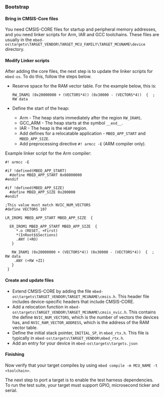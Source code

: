 ### Bootstrap

#### Bring in CMSIS-Core files

You need CMSIS-CORE files for startup and peripheral memory addresses, and you need linker scripts for Arm, IAR and GCC toolchains. These files are usually in the `mbed-os\targets\TARGET_VENDOR\TARGET_MCU_FAMILY\TARGET_MCUNAME\device` directory.

#### Modify Linker scripts

After adding the core files, the next step is to update the linker scripts for `mbed-os`. To do this, follow the steps below.

- Reserve space for the RAM vector table. For the example below, this is:

    ```
    RW_IRAM1 (0x20000000 + (VECTORS*4)) (0x30000 - (VECTORS*4))  {  ; RW data
    ```

- Define the start of the heap:
    - Arm - The heap starts immediately after the region `RW_IRAM1`.
    - GCC_ARM - The heap starts at the symbol `__end__`.
    - IAR - The heap is the `HEAP` region.
    - Add defines for a relocatable application - `MBED_APP_START` and `MBED_APP_SIZE`.
    - Add preprocessing directive `#! armcc -E` (ARM compiler only).

Example linker script for the Arm compiler:

```
#! armcc -E

#if !defined(MBED_APP_START)
  #define MBED_APP_START 0x08000000
#endif

#if !defined(MBED_APP_SIZE)
  #define MBED_APP_SIZE 0x200000
#endif

;This value must match NVIC_NUM_VECTORS
#define VECTORS 107

LR_IROM1 MBED_APP_START MBED_APP_SIZE  {

  ER_IROM1 MBED_APP_START MBED_APP_SIZE  {
     *.o (RESET, +First)
     *(InRoot$$Sections)
     .ANY (+RO)
   }

   RW_IRAM1 (0x20000000 + (VECTORS*4)) (0x30000 - (VECTORS*4))  {  ; RW data
    .ANY (+RW +ZI)
   }
 }
```

#### Create and update files

- Extend CMSIS-CORE by adding the file `mbed-os\targets\TARGET_VENDOR\TARGET_MCUNAME\cmsis.h`. This header file includes device-specific headers that include CMSIS-CORE.
- Add a relocation function in `mbed-os\targets\TARGET_VENDOR\TARGET_MCUNAME\cmsis_nvic.h`. This contains the define `NVIC_NUM_VECTORS`, which is the number of vectors the devices has, and `NVIC_RAM_VECTOR_ADDRESS`, which is the address of the RAM vector table.
- Define the initial stack pointer, `INITIAL_SP`, in `mbed_rtx.h`. This file is typically in `mbed-os\targets\TARGET_VENDOR\mbed_rtx.h`.
- Add an entry for your device in `mbed-os\targets\targets.json`

#### Finishing

Now verify that your target compiles by using `mbed compile -m MCU_NAME -t <toolchain>`.

The next step to port a target is to enable the test harness dependencies. To run the test suite, your target must support GPIO, microsecond ticker and serial.
